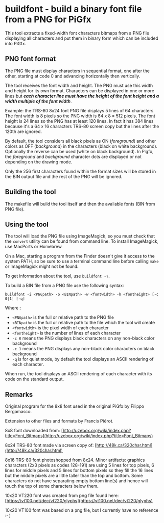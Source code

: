 # buildfont - build a binary font file from a PNG for PiGfx

This tool extracts a fixed-width font characters bitmaps from a PNG file displaying all characters and put them in binary form which can be included into PiGfx.

## PNG font format

The PNG file must display characters in sequential format, one after the other, starting at code 0 and advancing horizontally then vertically. 

The tool receives the font width and height. The PNG must use this width and height for its own format. Characters can be displayed in one or more lines but ***each character line must have the height of the font height and a width multiple of the font width***. 

Example: the TRS-80 8x24 font PNG file displays 5 lines of 64 characters. The font width is 8 pixels so the PNG width is 64 x 8 = 512 pixels. The font height is 24 lines so the PNG has at least 120 lines. In fact it has 384 lines because it's a 64 x 16 characters TRS-80 screen copy but the lines after the 120th are ignored.

By default, the tool considers all black pixels as ON (*foreground*) and other colors as OFF (*background*) in the characters (black on white background). Optionally the reverse can be used (white on black background). In Pigfx, the *foreground* and *background* character dots are displayed or not depending on the drawing mode.

Only the 256 first characters found within the format sizes will be stored in the BIN output file and the rest of the PNG will be ignored.

## Building the tool

The makefile will build the tool itself and then the available fonts (BIN from PNG file).

## Using the tool

The tool will load the PNG file using ImageMagick, so you must check that the `convert` utility can be found from command line. To install ImageMagick, use MacPorts or Homebrew.

On a Mac, starting a program from the Finder doesn't give it access to the system PATH, so be sure to use a terminal command line before calling `make` or ImageMagick might not be found.

To get information about the tool, use `buildfont -?`.

To build a BIN file from a PNG file use the following syntax:

`buildfont -i <PNGpath> -o <BINpath> -w <fontwidth> -h <fontheight> [-c 0|1] [-q]`

Where :

* `<PNGpath>` is the full or relative path to the PNG file
* `<BINpath>` is the full or relative path to the file which the tool will create
* `<fontwidth>` is the pixel width of each character
* `<fontheight>` is the number of lines of each character
* `-c 0` means the PNG displays black characters on any non-black color background
* `-c 1` means the PNG displays any non-black color characters on black background 
* `-q` is for quiet mode, by default the tool displays an ASCII rendering of each character.

When run, the tool displays an ASCII rendering of each character with its code on the standard output.

## Remarks

Original program for the 8x8 font used in the original PiGfx by Filippo Bergamasco.

Extension to other files and formats by Francis Piérot.

8x8 font downloaded from:
[http://uzebox.org/wiki/index.php?title=Font_Bitmaps](http://uzebox.org/wiki/index.php?title=Font_Bitmaps)

8x24 TRS-80 font made via screen copy of:
[http://48k.ca/320char.html](http://48k.ca/320char.html)

8x16 TRS-80 font photoshopped from 8x24. Minor artifacts: graphics characters (2x3 pixels as codes 128-191) are using 5 lines for top pixels, 6 lines for middle pixels and 5 lines for bottom pixels so they fill the 16 lines but the middle pixels are a little taller than the top and bottom. Some characters do not have separating empty bottom line(s) and hence will touch the top of some characters below them.

10x20 VT220 font was created from png file found here:[https://vt100.net/dec/vt220/glyphs](https://vt100.net/dec/vt220/glyphs)

10x20 VT100 font was based on a png file, but I currently have no reference :-(